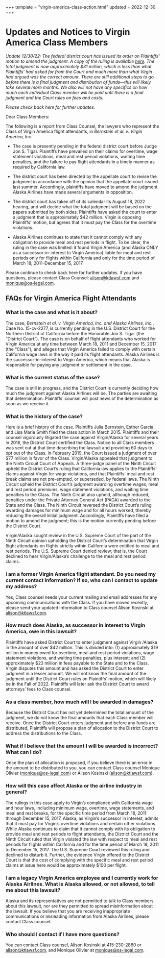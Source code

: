 +++
template = "virgin-america-class-action.html"
updated = 2022-12-30
+++
# Updates and Notices to Virgin America Class Members

_Update 12/30/22:  The federal district court has issued its order on Plaintiffs’ motion to amend the judgment.  A copy of the ruling is available [here](documents/bernstein-v-virgin-america-order-motion-to-amend-judgment.pdf).  The total judgment is now approximately $31 million, which is less than what Plaintiffs’ had asked for from the Court and much more than what Virgin had argued was the correct amount.  There are still additional steps to go before there is a final judgment and distribution of funds—this will likely take several more months.  We also will not have any specifics on how much each individual Class member will be paid until there is a final judgment and the Court rules on fees and costs._

_Please check back here for further updates._

Dear Class Members:

The following is a report from Class Counsel, the lawyers who represent the Class of Virgin America flight attendants, in _Bernstein et al. v. Virgin America, Inc_.

* The case is presently pending in the federal district court before Judge Jon S. Tigar.  Plaintiffs have prevailed on their claims for overtime, wage statement violations, meal and rest period violations, waiting time penalties, and the failure to pay flight attendants in a timely manner as required by California law.

* The district court has been directed by the appellate court to revise the judgment in accordance with the opinion that the appellate court issued last summer.  Accordingly, plaintiffs have moved to amend the judgment.  Alaska Airlines have made several arguments in opposition.

* The district court has taken off of its calendar its August 18, 2022 hearing, and will decide what the total judgment will be based on the papers submitted by both sides.  Plaintiffs have asked the court to enter a judgment that is approximately $42 million.  Virgin is opposing Plaintiffs’ motion, but agrees that it must pay the Class for the overtime violations.

* Alaska Airlines continues to state that it cannot comply with any obligation to provide meal and rest periods in flight.  To be clear, the ruling in the case was limited: it found Virgin America (and Alaska ONLY as a successor-in-interest to Virgin America) liable for meal and rest periods only for flights within California and only for the time period of March 18, 2011–December 15, 2017.

Please continue to check back here for further updates.  If you have questions, please contact Class Counsel: [alison@ktlawsf.com](mailto:alison@ktlawsf.com) and [monique@os-legal.com](mailto:monique@os-legal.com).

## FAQs for Virgin America Flight Attendants

### What is the case and what is it about?

The case, _Bernstein et al. v. Virgin America, Inc. and Alaska Airlines, Inc._, Case No. 15-cv-2277, is currently pending in the U.S. District Court for the Northern District of California before the Honorable Jon S. Tigar (the “District Court”).  The case is on behalf of flight attendants who worked for Virgin America at any time between March 18, 2011 and December 15, 2017 (the “Class”), and alleges that Virgin America failed to comply with certain California wage laws in the way it paid its flight attendants.  Alaska Airlines is the successor-in-interest to Virgin America, which means that Alaska is responsible for paying any judgment or settlement in the case.

### What is the current status of the case?

The case is still in progress, and the District Court is currently deciding how much the judgment against Alaska Airlines will be.  The parties are awaiting that determination.  Plaintiffs’ counsel will post news of the determination as soon as we receive it.

### What is the history of the case?

Here is a brief history of the case.  Plaintiffs Julia Bernstein, Esther Garcia, and Lisa Marie Smith filed the class action in March 2015.  Plaintiffs and their counsel vigorously litigated the case against Virgin/Alaska for several years.  In 2016, the District Court certified the Class.  Notice to all Class members was sent out at that time describing the lawsuit and providing 60 days to opt out of the Class.  In February 2019, the Court issued a judgment of over $77 million in favor of the Class.  Virgin/Alaska appealed that judgment to the Ninth Circuit Court of Appeals. A three-judge panel of the Ninth Circuit upheld the District Court’s ruling that California law applies to the Plaintiffs’ claims against Virgin for wage violations, and that Plaintiffs’ meal and rest break claims are not pre-empted, or superseded, by federal laws.  The Ninth Circuit upheld the District Court’s judgment awarding overtime wages, meal and rest period premiums, wage statement violations, and waiting time penalties to the Class.  The Ninth Circuit also upheld, although reduced, penalties under the Private Attorney General Act (PAGA) awarded to the State and the Class.  The Ninth Circuit reversed the District Court’s ruling awarding damages for minimum wage and for all hours worked, thereby reducing the overall initial judgment.  Accordingly, Plaintiffs have filed a motion to amend the judgment; this is the motion currently pending before the District Court.

Virgin/Alaska sought review in the U.S. Supreme Court of the part of the Ninth Circuit opinion upholding the District Court’s determination that Virgin flight attendants on flights strictly within California were entitled to meal and rest periods.  The U.S. Supreme Court denied review; that is, the Court declined to hear Virgin/Alaska’s challenge to the meal and rest period claims.

### I am a former Virgin America flight attendant.  Do you need my current contact information?  If so, who can I contact to update my address?

Yes, Class counsel needs your current mailing and email addresses for any upcoming communications with the Class.  If you have moved recently, please send your updated information to Class counsel Alison Kosinski at [alison@ktlawsf.com](mailto:alison@ktlawsf.com).

### How much does Alaska, as successor in interest to Virgin America, owe in this lawsuit?

Plaintiffs have asked District Court to enter judgment against Virgin /Alaska in the amount of over $42 million.  This is divided into:  (1) approximately $19 million in money owed for overtime, meal and rest period violations, wage statement violations, and waiting time penalties, plus interest; and (2) approximately $23 million in fees payable to the State and to the Class.  Virgin disputes this amount and has asked the District Court to enter judgment in a lesser amount.  We will not know the final amount of the judgment until the District Court rules on Plaintiffs’ motion, which will likely be in the Fall of 2022. Plaintiffs will later ask the District Court to award attorneys’ fees to Class counsel.

### As a class member, how much will I be awarded in damages?

Because the District Court has not yet determined the total amount of the judgment, we do not know the final amounts that each Class member will receive.  Once the District Court enters judgment and before any funds are distributed, Plaintiffs will propose a plan of allocation to the District Court to address the distributions to the Class.

### What if I believe that the amount I will be awarded is incorrect?  What can I do?

Once the plan of allocation is proposed, if you believe there is an error in the amount to be distributed to you, you can contact Class counsel Monique Olivier ([monique@os-legal.com](mailto:monique@os-legal.com)) or Alison Kosinski ([alison@ktlawsf.com](mailto:alison@ktlawsf.com)).

### How will this case affect Alaska or the airline industry in general?

The rulings in this case apply to Virgin’s compliance with California wage and hour laws, including minimum wage, overtime, wage statements, and meal and rest breaks, for the specific time period from March 18, 2011 through December 15, 2017.  Alaska, as Virgin’s successor in interest, admits that it must pay for Virgin’s overtime violations and certain other violations.  While Alaska continues to claim that it cannot comply with its obligation to provide meal and rest periods to flight attendants, the District Court and the Ninth Circuit ruled that Virgin violated the law with respect to meal and rest periods for flights within California and for the time period of March 18, 2011 to December 15, 2017.  The U.S. Supreme Court reviewed this ruling and declined to disturb it.  Further, the evidence Virgin offered to the District Court is that the cost of complying with the specific meal and rest period claims at issue here would be approximately $100 per flight.

### I am a legacy Virgin America employee and I currently work for Alaska Airlines.  What is Alaska allowed, or not allowed, to tell me about this lawsuit?

Alaska and its representatives are not permitted to talk to Class members about this lawsuit, nor are they permitted to spread misinformation about the lawsuit.  If you believe that you are receiving inappropriate communications or misleading information from Alaska Airlines, please contact Class counsel.

### Who should I contact if I have more questions?

You can contact Class counsel, Alison Kosinski at 415-230-2860 or [alison@ktlawsf.com](mailto:alison@ktlawsf.com), and Monique Olivier at [monique@os-legal.com](mailto:monique@os-legal.com).
